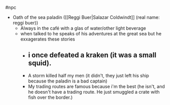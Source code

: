 #npc 

- Oath of the sea paladin ([[Reggi Buer|Salazar Coldwindt]] (real name: reggi buer))
	- Always in the café with a glas of water/other light beverage
	- when talked to he speaks of his adventures at the great sea but he exxagerates these stories
		- i once defeated a kraken (it was a small squid).
			- 
		- A storm killed half my men (it didn't, they just left his ship because the paladin is a bad captain)
		- My trading routes are famous because i'm the best (he isn't, and he doesn't have a trading route. He just smuggled a crate with fish over the border.)
